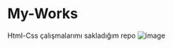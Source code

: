 # My-Works
Html-Css çalışmalarımı sakladığım repo
![image](https://github.com/yusuffkaradass/My-Works/assets/145595125/e59a7f91-315f-41e1-b958-a29fc61dc0f4)



